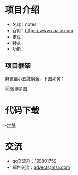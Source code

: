 # 项目介绍
* 名称：notes
* 官网：https://www.caaby.com
* 定位：
* 特点：
* 功能：

## 项目框架


麻雀虽小五脏俱全，下图如何：
     
![微博偷图](https://ss2.bdstatic.com/70cFvnSh_Q1YnxGkpoWK1HF6hhy/it/u=1396333094,1484407980&fm=26&gp=0.jpg)


# 代码下载
-[地址](https://github.com/Caaby/Notes)

# 交流

* qq交流群：199801759
* 邮件交流：advect@msn.com
